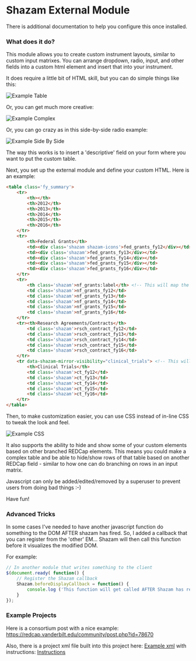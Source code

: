 # Shazam External Module

There is additional documentation to help you configure this once installed.

### What does it do?
This module allows you to create custom instrument layouts, similar to custom input matrixes.  You can arrange dropdown, radio, input, and other fields into a custom html element and insert that into your instrument.

It does require a little bit of HTML skill, but you can do simple things like this:

![Example Table](assets/example_table.png)

Or, you can get much more creative:

![Example Complex](assets/example_complex_field.png)

Or, you can go crazy as in this side-by-side radio example:

![Example Side By Side](assets/example_side_by_side.png)

The way this works is to insert a 'descriptive' field on your form where you want to put the custom table.

Next, you set up the external module and define your custom HTML.  Here is an example:

```html
<table class='fy_summary'>
    <tr>
        <th></th>
        <th>2012</th>
        <th>2013</th>
        <th>2014</th>
        <th>2015</th>
        <th>2016</th>
    </tr>
    <tr>
        <th>Federal Grants</th>
        <td><div class='shazam shazam-icons'>fed_grants_fy12</div></td> <!-- including shazam-icons will add the history / data quality icons -->
        <td><div class='shazam'>fed_grants_fy13</div></td>
        <td><div class='shazam'>fed_grants_fy14</div></td>
        <td><div class='shazam'>fed_grants_fy15</div></td>
        <td><div class='shazam'>fed_grants_fy16</div></td>
    </tr>
    <tr>
        <th class='shazam'>nf_grants:label</th> <!-- This will map the LABEL to the field nf_grants -->
        <td class='shazam'>nf_grants_fy12</td>
        <td class='shazam'>nf_grants_fy13</td>
        <td class='shazam'>nf_grants_fy14</td>
        <td class='shazam'>nf_grants_fy15</td>
        <td class='shazam'>nf_grants_fy16</td>
    </tr>
    <tr><th>Research Agreements/Contracts</th>
        <td class='shazam'>rsch_contract_fy12</td>
        <td class='shazam'>rsch_contract_fy13</td>
        <td class='shazam'>rsch_contract_fy14</td>
        <td class='shazam'>rsch_contract_fy15</td>
        <td class='shazam'>rsch_contract_fy16</td>
    </tr>
    <tr data-shazam-mirror-visibility="clinical_trials"> <!-- This will make this entire TR only visible when the field 'clinical_trials' is visible -->
        <th>Clinical Trials</th>
        <td class='shazam'>ct_fy12</td>
        <td class='shazam'>ct_fy13</td>
        <td class='shazam'>ct_fy14</td>
        <td class='shazam'>ct_fy15</td>
        <td class='shazam'>ct_fy16</td>
    </tr>
</table>
```

Then, to make customization easier, you can use CSS instead of in-line CSS to tweak the look and feel.

![Example CSS](assets/example_css.png)

It also supports the ability to hide and show some of your custom elements based on other branched REDCap elements.
This means you could make a complex table and be able to hide/show rows of that table based on another REDCap field -
similar to how one can do branching on rows in an input matrix.

Javascript can only be added/edited/removed by a superuser to prevent users from doing bad things :-)

Have fun!


### Advanced Tricks ###

In some cases I've needed to have another javascript function do something to the DOM AFTER shazam has fired.  So, I added
a callback that you can register from the 'other' EM... Shazam will then call this function before it visualizes the modified DOM.

For example:
```javascript
// In another module that writes something to the client
$(document.ready( function() {
    // Register the Shazam callback
    Shazam.beforeDisplayCallback = function() {
        console.log ('This function will get called AFTER Shazam has rearranged the DOM just before it shows the page to the end-user');
    }
});
```

### Example Projects
Here is a consortium post with a nice example:
https://redcap.vanderbilt.edu/community/post.php?id=78670

Also, there is a project xml file built into this project here:
[Example xml](assets/example_project_xml/ShazamTestProject.REDCap.xml)
with instructions:
[Instructions](assets/example_project_xml/configuration.md)
